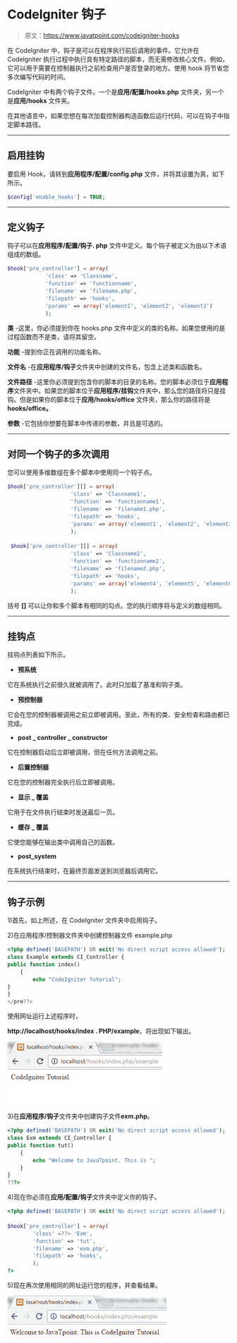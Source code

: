 # CodeIgniter 钩子

> 原文：<https://www.javatpoint.com/codeigniter-hooks>

在 CodeIgniter 中，钩子是可以在程序执行前后调用的事件。它允许在 CodeIgniter 执行过程中执行具有特定路径的脚本，而无需修改核心文件。例如，它可以用于需要在控制器执行之前检查用户是否登录的地方。使用 hook 将节省您多次编写代码的时间。

CodeIgniter 中有两个钩子文件。一个是**应用/配置/hooks.php** 文件夹，另一个是**应用/hooks** 文件夹。

在其他语言中，如果您想在每次加载控制器构造函数后运行代码，可以在钩子中指定脚本路径。

* * *

## 启用挂钩

要启用 Hook，请转到**应用程序/配置/config.php** 文件，并将其设置为真，如下所示。

```php
$config['enable_hooks'] = TRUE;

```

* * *

## 定义钩子

钩子可以在**应用程序/配置/钩子. php** 文件中定义。每个钩子被定义为由以下术语组成的数组。

```php
$hook['pre_controller'] = array(
			'class' => 'Classname',
			'function' => 'functionname',
			'filename' => 'filename.php',
			'filepath' => 'hooks',
			'params' => array('element1', 'element2', 'element3')
			);

```

**类** -这里，你必须提到你在 hooks.php 文件中定义的类的名称。如果您使用的是过程函数而不是类，请将其留空。

**功能** -提到你正在调用的功能名称。

**文件名** -在**应用程序/钩子**文件夹中创建的文件名，包含上述类和函数名。

**文件路径** -这里你必须提到包含你的脚本的目录的名称。您的脚本必须位于**应用程序**文件夹中。如果您的脚本位于**应用程序/挂钩**文件夹中，那么您的路径将只是挂钩。但是如果你的脚本位于**应用/hooks/office** 文件夹，那么你的路径将是 **hooks/office。**

**参数** -它包括你想要在脚本中传递的参数，并且是可选的。

* * *

## 对同一个钩子的多次调用

您可以使用多维数组在多个脚本中使用同一个钩子点。

```php
$hook['pre_controller'][] = array(
					'class' => 'Classname1',
					'function' => 'functionname1',
					'filename' => 'filename1.php',
					'filepath' => 'hooks',
					'params' => array('element1', 'element2', 'element3')
					);

 $hook['pre_controller'][] = array(
					'class' => 'Classname2',
					'function' => 'functionname2',
					'filename' => 'filename2.php',
					'filepath' => 'hooks',
					'params' => array('element4', 'element5', 'element6')
					);

```

括号 **[]** 可以让你和多个脚本有相同的勾点。您的执行顺序将与定义的数组相同。

* * *

## 挂钩点

挂钩点列表如下所示。

*   **预系统**

它在系统执行之前很久就被调用了。此时只加载了基准和钩子类。

*   **预控制器**

它会在您的控制器被调用之前立即被调用。至此，所有的类、安全检查和路由都已完成。

*   **post _ controller _ constructor**

它在控制器启动后立即被调用，但在任何方法调用之前。

*   **后置控制器**

它在您的控制器完全执行后立即被调用。

*   **显示 _ 覆盖**

它用于在文件执行结束时发送最后一页。

*   **缓存 _ 覆盖**

它使您能够在输出类中调用自己的函数。

*   **post_system**

在系统执行结束时，在最终页面发送到浏览器后调用它。

* * *

## 钩子示例

1)首先，如上所述，在 CodeIgniter 文件夹中启用钩子。

2)在应用程序/控制器文件夹中创建控制器文件 example.php

```php
<?php defined('BASEPATH') OR exit('No direct script access allowed');
class Example extends CI_Controller {
public function index()
	{
		echo "CodeIgniter Tutorial";
}
}
</pre??>
```

使用网址运行上述程序时，

**http://localhost/hooks/index . PHP/example**，将出现如下输出。

![Codeigniter Hooks 1](img/c1c70d94d1ac04969354781b1674c870.png)

3)在**应用程序/钩子**文件夹中创建钩子文件**exm.php**。

```php
<?php defined('BASEPATH') OR exit('No direct script access allowed');
class Exm extends CI_Controller {
public function tut()
	{
		echo "Welcome to JavaTpoint. This is ";
	}
}
???>

```

4)现在你必须在**应用/配置/钩子**文件夹中定义你的钩子。

```php
<?php defined('BASEPATH') OR exit('No direct script access allowed');

$hook['pre_controller'] = array(
		'class' =??> 'Exm',
		'function' => 'tut',
		'filename' => 'exm.php',
		'filepath' => 'hooks',
		);
?>

```

5)现在再次使用相同的网址运行您的程序，并查看结果。

![Codeigniter Hooks 2](img/d75acc1758a137d452e28e646b7c7e99.png)